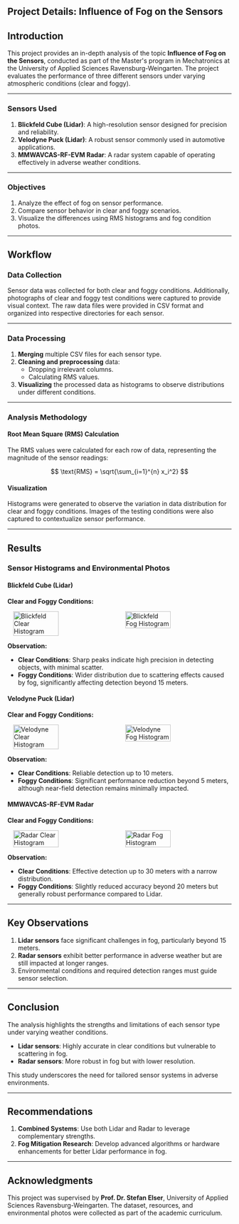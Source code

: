 ## Project Details: Influence of Fog on the Sensors

## Introduction

This project provides an in-depth analysis of the topic **Influence of Fog on the Sensors**, conducted as part of the Master's program in Mechatronics at the University of Applied Sciences Ravensburg-Weingarten. The project evaluates the performance of three different sensors under varying atmospheric conditions (clear and foggy).

---

### Sensors Used

1. **Blickfeld Cube (Lidar)**: A high-resolution sensor designed for precision and reliability.  
2. **Velodyne Puck (Lidar)**: A robust sensor commonly used in automotive applications.  
3. **MMWAVCAS-RF-EVM Radar**: A radar system capable of operating effectively in adverse weather conditions.

---

### Objectives

1. Analyze the effect of fog on sensor performance.  
2. Compare sensor behavior in clear and foggy scenarios.  
3. Visualize the differences using RMS histograms and fog condition photos.  

---

## Workflow

### Data Collection

Sensor data was collected for both clear and foggy conditions. Additionally, photographs of clear and foggy test conditions were captured to provide visual context. The raw data files were provided in CSV format and organized into respective directories for each sensor.

---

### Data Processing

1. **Merging** multiple CSV files for each sensor type.  
2. **Cleaning and preprocessing** data:  
   - Dropping irrelevant columns.  
   - Calculating RMS values.  
3. **Visualizing** the processed data as histograms to observe distributions under different conditions.  

---

### Analysis Methodology

#### Root Mean Square (RMS) Calculation

The RMS values were calculated for each row of data, representing the magnitude of the sensor readings:  

$$
\text{RMS} = \sqrt{\sum_{i=1}^{n} x_i^2}
$$

#### Visualization

Histograms were generated to observe the variation in data distribution for clear and foggy conditions. Images of the testing conditions were also captured to contextualize sensor performance.

---

## Results

### Sensor Histograms and Environmental Photos

#### **Blickfeld Cube (Lidar)**

**Clear and Foggy Conditions:**
<div style="display: flex; justify-content: space-around;">
  <img src="https://drive.google.com/file/d/1xhiEUqHokxLjKxtrraLYnqb8oKcj2mu1/view?usp=drive_link" alt="Blickfeld Clear Histogram" width="45%">
  <img src="https://drive.google.com/file/d/17p8pguaCtizcyMQy-c8tBYpd-qalAG_i/view?usp=drive_link" alt="Blickfeld Fog Histogram" width="45%">
</div>  

**Observation:**  
- **Clear Conditions**: Sharp peaks indicate high precision in detecting objects, with minimal scatter.  
- **Foggy Conditions**: Wider distribution due to scattering effects caused by fog, significantly affecting detection beyond 15 meters.  

#### **Velodyne Puck (Lidar)**

**Clear and Foggy Conditions:**
<div style="display: flex; justify-content: space-around;">
  <img src="https://drive.google.com/file/d/1FA76mXstreF4uOfHQZp8e3vFck_NxZ3Q/view?usp=drive_link" alt="Velodyne Clear Histogram" width="45%">
  <img src="https://drive.google.com/file/d/1GjTYCzYtwNNJwP9j9tDHgFkZNl_Fy6YG/view?usp=drive_link" alt="Velodyne Fog Histogram" width="45%">
</div>  

**Observation:**  
- **Clear Conditions**: Reliable detection up to 10 meters.  
- **Foggy Conditions**: Significant performance reduction beyond 5 meters, although near-field detection remains minimally impacted.  

#### **MMWAVCAS-RF-EVM Radar**

**Clear and Foggy Conditions:**
<div style="display: flex; justify-content: space-around;">
  <img src="https://drive.google.com/file/d/1A6-pIaxchyoeduwjUNb6ktYsj8UKYkTh/view?usp=drive_link" alt="Radar Clear Histogram" width="45%">
  <img src="https://drive.google.com/file/d/1iMsUrWLv931TROUXcNnj2FQncxyunn-R" alt="Radar Fog Histogram" width="45%">
</div>  

**Observation:**  
- **Clear Conditions**: Effective detection up to 30 meters with a narrow distribution.  
- **Foggy Conditions**: Slightly reduced accuracy beyond 20 meters but generally robust performance compared to Lidar.  

---


## Key Observations

1. **Lidar sensors** face significant challenges in fog, particularly beyond 15 meters.  
2. **Radar sensors** exhibit better performance in adverse weather but are still impacted at longer ranges.  
3. Environmental conditions and required detection ranges must guide sensor selection.  

---

## Conclusion

The analysis highlights the strengths and limitations of each sensor type under varying weather conditions.  
- **Lidar sensors**: Highly accurate in clear conditions but vulnerable to scattering in fog.  
- **Radar sensors**: More robust in fog but with lower resolution.  

This study underscores the need for tailored sensor systems in adverse environments.

---

## Recommendations

1. **Combined Systems**: Use both Lidar and Radar to leverage complementary strengths.  
2. **Fog Mitigation Research**: Develop advanced algorithms or hardware enhancements for better Lidar performance in fog.

---

## Acknowledgments

This project was supervised by **Prof. Dr. Stefan Elser**, University of Applied Sciences Ravensburg-Weingarten. The dataset, resources, and environmental photos were collected as part of the academic curriculum.

